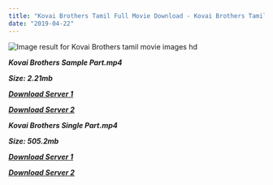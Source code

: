 ```yaml
---
title: "Kovai Brothers Tamil Full Movie Download - Kovai Brothers Tamil Movie Download"
date: "2019-04-22"
---
```


![Image result for Kovai Brothers  tamil movie images hd](https://c.saavncdn.com/680/Kovai-Brothers-2006-500x500.jpg)

**_Kovai Brothers Sample Part.mp4_**

**_Size: 2.21mb_**

**_[Download Server 1](http://p1.wetransfer.vip/files/Tamil{5d952673edb986a3e6232bd1dc09e7f07ef1103dd7939917627d2e7266b78107}20Movies/Tamil{5d952673edb986a3e6232bd1dc09e7f07ef1103dd7939917627d2e7266b78107}20Recent{5d952673edb986a3e6232bd1dc09e7f07ef1103dd7939917627d2e7266b78107}20Movies/Kovai{5d952673edb986a3e6232bd1dc09e7f07ef1103dd7939917627d2e7266b78107}20Brothers{5d952673edb986a3e6232bd1dc09e7f07ef1103dd7939917627d2e7266b78107}20(2006)/Kovai{5d952673edb986a3e6232bd1dc09e7f07ef1103dd7939917627d2e7266b78107}20Brothers/Kovai{5d952673edb986a3e6232bd1dc09e7f07ef1103dd7939917627d2e7266b78107}20Brothers{5d952673edb986a3e6232bd1dc09e7f07ef1103dd7939917627d2e7266b78107}20(2006){5d952673edb986a3e6232bd1dc09e7f07ef1103dd7939917627d2e7266b78107}20Sample{5d952673edb986a3e6232bd1dc09e7f07ef1103dd7939917627d2e7266b78107}20(640x360).mp4)_**

**_[Download Server 2](http://p1.wetransfer.vip/files/Tamil{5d952673edb986a3e6232bd1dc09e7f07ef1103dd7939917627d2e7266b78107}20Movies/Tamil{5d952673edb986a3e6232bd1dc09e7f07ef1103dd7939917627d2e7266b78107}20Recent{5d952673edb986a3e6232bd1dc09e7f07ef1103dd7939917627d2e7266b78107}20Movies/Kovai{5d952673edb986a3e6232bd1dc09e7f07ef1103dd7939917627d2e7266b78107}20Brothers{5d952673edb986a3e6232bd1dc09e7f07ef1103dd7939917627d2e7266b78107}20(2006)/Kovai{5d952673edb986a3e6232bd1dc09e7f07ef1103dd7939917627d2e7266b78107}20Brothers/Kovai{5d952673edb986a3e6232bd1dc09e7f07ef1103dd7939917627d2e7266b78107}20Brothers{5d952673edb986a3e6232bd1dc09e7f07ef1103dd7939917627d2e7266b78107}20(2006){5d952673edb986a3e6232bd1dc09e7f07ef1103dd7939917627d2e7266b78107}20Sample{5d952673edb986a3e6232bd1dc09e7f07ef1103dd7939917627d2e7266b78107}20(640x360).mp4)_**

**_Kovai Brothers Single Part.mp4_**

**_Size: 505.2mb_**

**_[Download Server 1](http://p1.wetransfer.vip/files/Tamil{5d952673edb986a3e6232bd1dc09e7f07ef1103dd7939917627d2e7266b78107}20Movies/Tamil{5d952673edb986a3e6232bd1dc09e7f07ef1103dd7939917627d2e7266b78107}20Recent{5d952673edb986a3e6232bd1dc09e7f07ef1103dd7939917627d2e7266b78107}20Movies/Kovai{5d952673edb986a3e6232bd1dc09e7f07ef1103dd7939917627d2e7266b78107}20Brothers{5d952673edb986a3e6232bd1dc09e7f07ef1103dd7939917627d2e7266b78107}20(2006)/Kovai{5d952673edb986a3e6232bd1dc09e7f07ef1103dd7939917627d2e7266b78107}20Brothers/Kovai{5d952673edb986a3e6232bd1dc09e7f07ef1103dd7939917627d2e7266b78107}20Brothers{5d952673edb986a3e6232bd1dc09e7f07ef1103dd7939917627d2e7266b78107}20(2006){5d952673edb986a3e6232bd1dc09e7f07ef1103dd7939917627d2e7266b78107}20Single{5d952673edb986a3e6232bd1dc09e7f07ef1103dd7939917627d2e7266b78107}20Part{5d952673edb986a3e6232bd1dc09e7f07ef1103dd7939917627d2e7266b78107}20(640x360).mp4)_**

**_[Download Server 2](http://p1.wetransfer.vip/files/Tamil{5d952673edb986a3e6232bd1dc09e7f07ef1103dd7939917627d2e7266b78107}20Movies/Tamil{5d952673edb986a3e6232bd1dc09e7f07ef1103dd7939917627d2e7266b78107}20Recent{5d952673edb986a3e6232bd1dc09e7f07ef1103dd7939917627d2e7266b78107}20Movies/Kovai{5d952673edb986a3e6232bd1dc09e7f07ef1103dd7939917627d2e7266b78107}20Brothers{5d952673edb986a3e6232bd1dc09e7f07ef1103dd7939917627d2e7266b78107}20(2006)/Kovai{5d952673edb986a3e6232bd1dc09e7f07ef1103dd7939917627d2e7266b78107}20Brothers/Kovai{5d952673edb986a3e6232bd1dc09e7f07ef1103dd7939917627d2e7266b78107}20Brothers{5d952673edb986a3e6232bd1dc09e7f07ef1103dd7939917627d2e7266b78107}20(2006){5d952673edb986a3e6232bd1dc09e7f07ef1103dd7939917627d2e7266b78107}20Single{5d952673edb986a3e6232bd1dc09e7f07ef1103dd7939917627d2e7266b78107}20Part{5d952673edb986a3e6232bd1dc09e7f07ef1103dd7939917627d2e7266b78107}20(640x360).mp4)_**
